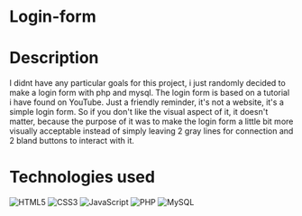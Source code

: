 # Login-form

# Description
I didnt have any particular goals for this project, i just randomly decided to make a login form with php and mysql. The login form is based on a tutorial i have found on YouTube. Just a friendly reminder, it's not a website, it's a simple login form. So if you don't like the visual aspect of it, it doesn't matter, because the purpose of it was to make the login form a little bit more visually acceptable instead of simply leaving 2 gray lines for connection and 2 bland buttons to interact with it.

# Technologies used

![HTML5](https://img.shields.io/badge/html5-%23E34F26.svg?style=for-the-badge&logo=html5&logoColor=white) ![CSS3](https://img.shields.io/badge/css3-%231572B6.svg?style=for-the-badge&logo=css3&logoColor=white) ![JavaScript](https://img.shields.io/badge/javascript-%23323330.svg?style=for-the-badge&logo=javascript&logoColor=%23F7DF1E) ![PHP](https://img.shields.io/badge/php-%23777BB4.svg?style=for-the-badge&logo=php&logoColor=white) ![MySQL](https://img.shields.io/badge/mysql-4479A1.svg?style=for-the-badge&logo=mysql&logoColor=white)